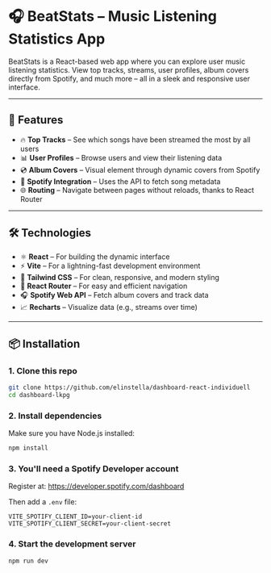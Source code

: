 # 🎧 BeatStats – Music Listening Statistics App

BeatStats is a React-based web app where you can explore user music listening statistics. View top tracks, streams, user profiles, album covers directly from Spotify, and much more – all in a sleek and responsive user interface.

---

## 🚀 Features

- 🔥 **Top Tracks** – See which songs have been streamed the most by all users  
- 📊 **User Profiles** – Browse users and view their listening data  
- 💿 **Album Covers** – Visual element through dynamic covers from Spotify  
- 📍 **Spotify Integration** – Uses the API to fetch song metadata  
- 🌐 **Routing** – Navigate between pages without reloads, thanks to React Router

---

## 🛠️ Technologies

- ⚛️ **React** – For building the dynamic interface  
- ⚡ **Vite** – For a lightning-fast development environment  
- 🎨 **Tailwind CSS** – For clean, responsive, and modern styling  
- 🔀 **React Router** – For easy and efficient navigation  
- 🎧 **Spotify Web API** – Fetch album covers and track data  
- 📈 **Recharts** – Visualize data (e.g., streams over time)

---

## 📦 Installation

### 1. Clone this repo

```bash
git clone https://github.com/elinstella/dashboard-react-individuell
cd dashboard-lkpg
```

### 2. Install dependencies

Make sure you have Node.js installed:

```bash
npm install
```

### 3. You'll need a Spotify Developer account  
Register at: https://developer.spotify.com/dashboard

Then add a `.env` file:

```env
VITE_SPOTIFY_CLIENT_ID=your-client-id  
VITE_SPOTIFY_CLIENT_SECRET=your-client-secret  
```

### 4. Start the development server

```bash
npm run dev
```
